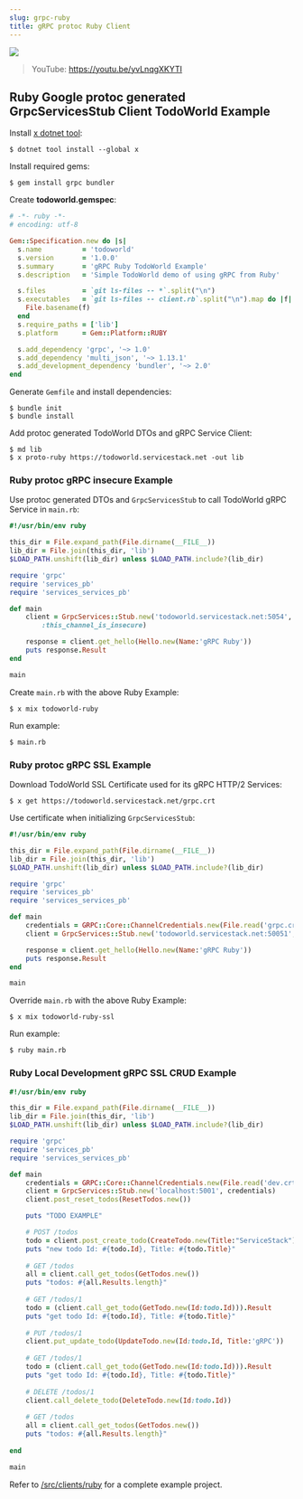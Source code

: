 ```yaml
---
slug: grpc-ruby
title: gRPC protoc Ruby Client
---
```


[![](https://raw.githubusercontent.com/ServiceStack/docs/master/docs/images/grpc/ruby.png)](https://youtu.be/yvLnqgXKYTI)

> YouTube: https://youtu.be/yvLnqgXKYTI

## Ruby Google protoc generated GrpcServicesStub Client TodoWorld Example

Install [x dotnet tool](https://docs.servicestack.net/dotnet-tool):
    
    $ dotnet tool install --global x 

Install required gems:

    $ gem install grpc bundler 

Create **todoworld.gemspec**:

```ruby
# -*- ruby -*-
# encoding: utf-8

Gem::Specification.new do |s|
  s.name          = 'todoworld'
  s.version       = '1.0.0'
  s.summary       = 'gRPC Ruby TodoWorld Example'
  s.description   = 'Simple TodoWorld demo of using gRPC from Ruby'

  s.files         = `git ls-files -- *`.split("\n")
  s.executables   = `git ls-files -- client.rb`.split("\n").map do |f|
    File.basename(f)
  end
  s.require_paths = ['lib']
  s.platform      = Gem::Platform::RUBY

  s.add_dependency 'grpc', '~> 1.0'
  s.add_dependency 'multi_json', '~> 1.13.1'
  s.add_development_dependency 'bundler', '~> 2.0'
end
```

Generate `Gemfile` and install dependencies:

    $ bundle init
    $ bundle install

Add protoc generated TodoWorld DTOs and gRPC Service Client:

    $ md lib
    $ x proto-ruby https://todoworld.servicestack.net -out lib

### Ruby protoc gRPC insecure Example

Use protoc generated DTOs and `GrpcServicesStub` to call TodoWorld gRPC Service in `main.rb`:

```ruby
#!/usr/bin/env ruby

this_dir = File.expand_path(File.dirname(__FILE__))
lib_dir = File.join(this_dir, 'lib')
$LOAD_PATH.unshift(lib_dir) unless $LOAD_PATH.include?(lib_dir)

require 'grpc'
require 'services_pb'
require 'services_services_pb'

def main
    client = GrpcServices::Stub.new('todoworld.servicestack.net:5054', 
        :this_channel_is_insecure)

    response = client.get_hello(Hello.new(Name:'gRPC Ruby'))
    puts response.Result
end

main
```

Create `main.rb` with the above Ruby Example: 

    $ x mix todoworld-ruby

Run example:

    $ main.rb

### Ruby protoc gRPC SSL Example

Download TodoWorld SSL Certificate used for its gRPC HTTP/2 Services:

    $ x get https://todoworld.servicestack.net/grpc.crt

Use certificate when initializing `GrpcServicesStub`:

```ruby
#!/usr/bin/env ruby

this_dir = File.expand_path(File.dirname(__FILE__))
lib_dir = File.join(this_dir, 'lib')
$LOAD_PATH.unshift(lib_dir) unless $LOAD_PATH.include?(lib_dir)

require 'grpc'
require 'services_pb'
require 'services_services_pb'

def main
    credentials = GRPC::Core::ChannelCredentials.new(File.read('grpc.crt'))
    client = GrpcServices::Stub.new('todoworld.servicestack.net:50051', credentials)

    response = client.get_hello(Hello.new(Name:'gRPC Ruby'))
    puts response.Result
end

main
```

Override `main.rb` with the above Ruby Example: 

    $ x mix todoworld-ruby-ssl

Run example:

    $ ruby main.rb

### Ruby Local Development gRPC SSL CRUD Example

```ruby
#!/usr/bin/env ruby

this_dir = File.expand_path(File.dirname(__FILE__))
lib_dir = File.join(this_dir, 'lib')
$LOAD_PATH.unshift(lib_dir) unless $LOAD_PATH.include?(lib_dir)

require 'grpc'
require 'services_pb'
require 'services_services_pb'

def main
    credentials = GRPC::Core::ChannelCredentials.new(File.read('dev.crt'))
    client = GrpcServices::Stub.new('localhost:5001', credentials)
    client.post_reset_todos(ResetTodos.new())

    puts "TODO EXAMPLE"

    # POST /todos
    todo = client.post_create_todo(CreateTodo.new(Title:"ServiceStack")).Result
    puts "new todo Id: #{todo.Id}, Title: #{todo.Title}"
    
    # GET /todos
    all = client.call_get_todos(GetTodos.new())
    puts "todos: #{all.Results.length}"
    
    # GET /todos/1
    todo = (client.call_get_todo(GetTodo.new(Id:todo.Id))).Result
    puts "get todo Id: #{todo.Id}, Title: #{todo.Title}"
    
    # PUT /todos/1
    client.put_update_todo(UpdateTodo.new(Id:todo.Id, Title:'gRPC'))
    
    # GET /todos/1
    todo = (client.call_get_todo(GetTodo.new(Id:todo.Id))).Result
    puts "get todo Id: #{todo.Id}, Title: #{todo.Title}"
    
    # DELETE /todos/1
    client.call_delete_todo(DeleteTodo.new(Id:todo.Id))
    
    # GET /todos
    all = client.call_get_todos(GetTodos.new())
    puts "todos: #{all.Results.length}"
    
end

main
```

Refer to [/src/clients/ruby](https://github.com/NetCoreApps/todo-world/tree/master/src/clients/ruby)
for a complete example project.
